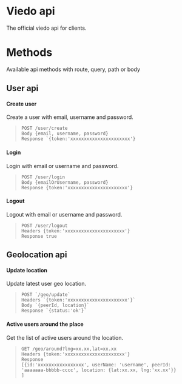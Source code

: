   

# Viedo api  
  

The official viedo api for clients.  
  

# Methods
Available api methods with route, query, path or body
## User api
#### Create user 
Create a user with email, username and password.
<blockquote>

    POST /user/create
    Body {email, username, password}
    Response `{token:'xxxxxxxxxxxxxxxxxxxxxx'}
</blockquote>

#### Login 
Login with email or username and password.
<blockquote>

    POST /user/login
    Body {emailOrUsername, password}
    Response {token:'xxxxxxxxxxxxxxxxxxxxxx'}
</blockquote>

#### Logout 
Logout with email or username and password.
<blockquote>

    POST /user/logout
    Headers {token:'xxxxxxxxxxxxxxxxxxxxxx'}
    Response true
</blockquote>


## Geolocation api
#### Update location 
Update latest user geo location.
<blockquote>

    POST `/geo/update`
    Headers `{token:'xxxxxxxxxxxxxxxxxxxxxx'}`
    Body `{peerId, location}`
    Response `{status:'ok'}`
</blockquote>

#### Active users around the place 
Get the list of active users around the location.
<blockquote>

    GET /geo/around?lng=xx.xx,lat=xx.xx
    Headers {token:'xxxxxxxxxxxxxxxxxxxxxx'}
    Response 
    [{id:'xxxxxxxxxxxxxxxxx', userName: 'username', peerId: 'aaaaaaa-bbbbb-cccc', location: {lat:xx.xx, lng:'xx.xx'}}
    ]
</blockquote>
